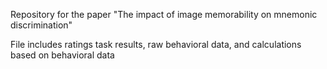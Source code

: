 Repository for the paper "The impact of image memorability on mnemonic discrimination"

File includes ratings task results, raw behavioral data, and calculations based on behavioral data
